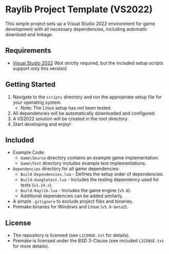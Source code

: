 # Raylib Project Template (VS2022)

This simple project sets up a Visual Studio 2022 environment for game development with all necessary dependencies, including automatic download and linkage.

## Requirements
- [Visual Studio 2022](https://visualstudio.com) (Not strictly required, but the included setup scripts support only this version)

## Getting Started
1. Navigate to the `scripts` directory and run the appropriate setup file for your operating system.
   - Note: The Linux setup has not been tested.
2. All dependencies will be automatically downloaded and configured.
3. A VS2022 solution will be created in the root directory.
4. Start developing and enjoy!

## Included
- Example Code:
  * `Game\Source` directory contains an example game implementation.
  * `Game\Test` directory includes example test implementations.
- `Dependencies` directory for all game dependencies:
  * `Build-Dependencies.lua` - Defines the setup order of dependencies.
  * `Build-Googletest.lua` - Includes the testing dependency used for tests (`v1.14.x`).
  * `Build-Raylib.lua` - Includes the game engine (`v5.0`).
  * Additional dependencies can be added similarly.
- A simple `.gitignore` to exclude project files and binaries.
- Premake binaries for Windows and Linux (`v5.0-beta2`).

## License
- The repository is licensed (see `LICENSE.txt` for details).
- Premake is licensed under the BSD 3-Clause (see included `LICENSE.txt` for more details).
